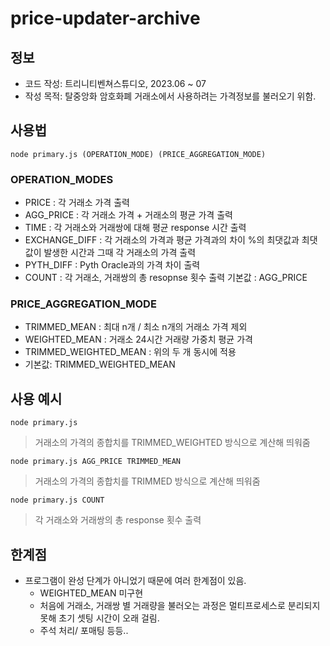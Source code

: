 # price-updater-archive
## 정보
- 코드 작성: 트리니티벤쳐스튜디오, 2023.06 ~ 07
- 작성 목적: 탈중앙화 암호화폐 거래소에서 사용하려는 가격정보를 불러오기 위함.
## 사용법
```
node primary.js (OPERATION_MODE) (PRICE_AGGREGATION_MODE)
```
### OPERATION_MODES
- PRICE : 각 거래소 가격 출력
- AGG_PRICE : 각 거래소 가격 + 거래소의 평균 가격 출력
- TIME : 각 거래소와 거래쌍에 대해 평균 response 시간 출력 
- EXCHANGE_DIFF : 각 거래소의 가격과 평균 가격과의 차이 %의 최댓값과 최댓값이 발생한 시간과 그때 각 거래소의 가격 출력
- PYTH_DIFF : Pyth Oracle과의 가격 차이 출력
- COUNT : 각 거래소, 거래쌍의 총 resopnse 횟수 출력
기본값 : AGG_PRICE

### PRICE_AGGREGATION_MODE
- TRIMMED_MEAN : 최대 n개 / 최소 n개의 거래소 가격 제외
- WEIGHTED_MEAN : 거래소 24시간 거래량 가중치 평균 가격
- TRIMMED_WEIGHTED_MEAN : 위의 두 개 동시에 적용
- 기본값: TRIMMED_WEIGHTED_MEAN

## 사용 예시

```
node primary.js
```
>거래소의 가격의 종합치를 TRIMMED_WEIGHTED 방식으로 계산해 띄워줌

```
node primary.js AGG_PRICE TRIMMED_MEAN
```
  >거래소의 가격의 종합치를 TRIMMED 방식으로 계산해 띄워줌
  ```
node primary.js COUNT
```
  >각 거래소와 거래쌍의 총 response 횟수 출력
## 한계점
- 프로그램이 완성 단계가 아니었기 때문에 여러 한계점이 있음.
  - WEIGHTED_MEAN 미구현
  - 처음에 거래소, 거래쌍 별 거래량을 불러오는 과정은 멀티프로세스로 분리되지 못해 초기 셋팅 시간이 오래 걸림.
  - 주석 처리/ 포매팅 등등..
